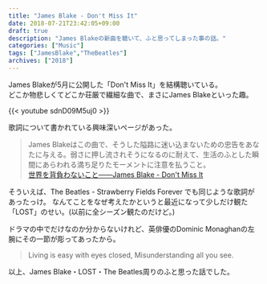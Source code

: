 ```yaml
---
title: "James Blake - Don't Miss It"
date: 2018-07-21T23:42:05+09:00
draft: true
description: "James Blakeの新曲を聴いて、ふと思ってしまった事の話。"
categories: ["Music"]
tags: ["JamesBlake","TheBeatles"]
archives: ["2018"]
---
```


James Blakeが5月に公開した「Don't Miss It」を結構聴いている。  
どこか物悲しくてどこか荘厳で繊細な曲で、まさにJames Blakeといった趣。

{{< youtube sdnD09M5uj0 >}}

歌詞について書かれている興味深いページがあった。  

> James Blakeはこの曲で、そうした隘路に迷い込まないための忠告をあなたに与える。弱さに押し流されそうになるのに耐えて、生活のふとした瞬間にあらわれる満ち足りたモーメントに注意を払うこと。  
> [世界を背負わないこと――James Blake - Don't Miss It](http://caughtacold.hatenablog.com/entry/2018/06/11/115304)

そういえば、The Beatles - Strawberry Fields Forever でも同じような歌詞があったっけ。
なんてことをなぜ考えたかというと最近になって少しだけ観た「LOST」のせい。(以前に全シーズン観たのだけど。)

ドラマの中でだけなのか分からないけれど、英俳優のDominic Monaghanの左腕にその一節が彫ってあったから。

> Living is easy with eyes closed, Misunderstanding all you see.

以上、James Blake・LOST・The Beatles周りのふと思った話でした。